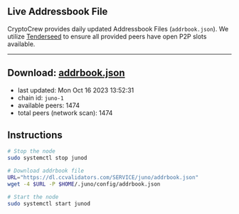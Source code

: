 ## Live Addressbook File

CryptoCrew provides daily updated Addressbook Files (`addrbook.json`). We utilize [Tenderseed](https://github.com/binaryholdings/tenderseed) to ensure all provided peers have open P2P slots available.

---
**Download: [addrbook.json](https://dl.ccvalidators.com/SERVICE/juno/addrbook.json)**
---

- last updated: Mon Oct 16 2023 13:52:31
- chain id: `juno-1`
- available peers: 1474
- total peers (network scan): 1474

## Instructions
```sh
# Stop the node
sudo systemctl stop junod

# Download addrbook file
URL="https://dl.ccvalidators.com/SERVICE/juno/addrbook.json"
wget -4 $URL -P $HOME/.juno/config/addrbook.json

# Start the node
sudo systemctl start junod
```
